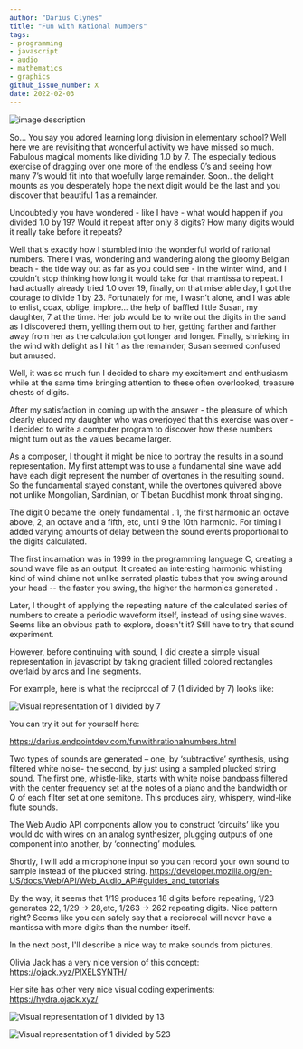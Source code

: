 ```yaml
---
author: "Darius Clynes"
title: "Fun with Rational Numbers"
tags:
- programming
- javascript
- audio
- mathematics
- graphics
github_issue_number: X
date: 2022-02-03
---
```


![image description](/blog/2022/02/fun-with-rational-numbers/?)

<!-- Photo by ? -->

So…  You say you adored learning long division in elementary school? Well here we are revisiting that wonderful activity we have missed so much. Fabulous magical moments like dividing 1.0 by 7. The especially tedious exercise of dragging over one more of the endless 0’s and seeing how many 7’s would fit into that woefully large remainder. Soon.. the delight mounts as you desperately hope the next digit would be the last and you discover that beautiful 1 as a remainder. 

Undoubtedly you have wondered - like I have -  what would happen if you divided 1.0 by 19? Would it repeat after only 8 digits? How many digits would it really take before it repeats? 

Well that's exactly how I stumbled into the wonderful world of rational numbers. There I was, wondering and wandering along the gloomy Belgian beach - the tide way out as far as you could see - in the winter wind, and I couldn’t stop thinking how long it would take for that mantissa to repeat. I had actually already tried 1.0 over 19, finally, on that miserable day,  I got the courage to divide 1 by 23. Fortunately for me, I wasn’t alone, and I was able to enlist, coax, oblige, implore…  the help of baffled little Susan, my daughter, 7 at the time.  Her job would be to write out the digits in the sand as I discovered them, yelling them out to her, getting farther and farther away from her as the calculation got longer and longer. Finally, shrieking in the wind with delight as I hit 1 as the remainder, Susan seemed confused but amused.

Well, it was so much fun I decided to share my excitement and enthusiasm while at the same time bringing attention to these often overlooked, treasure chests of digits.

After my satisfaction in coming up with the answer - the pleasure of which clearly eluded my daughter who was overjoyed that this exercise was over - I decided to write a computer program to discover how these numbers might turn out as the values became larger. 

As a composer, I thought it might be nice to portray the results in a sound representation. My first attempt was to use a fundamental sine wave add have each digit represent the number of overtones in the resulting sound. So the fundamental stayed constant, while the overtones quivered above not unlike Mongolian, Sardinian, or Tibetan Buddhist monk throat singing.

The digit 0 became the lonely fundamental . 1, the first harmonic an octave above, 2, an octave and a fifth, etc, until 9 the 10th harmonic. For timing I added varying amounts of delay between the sound events  proportional to the digits calculated. 

The first incarnation was in 1999 in the programming language C, creating a sound wave file as an output. It created an interesting harmonic whistling kind of wind chime not unlike serrated plastic tubes that you swing around your head -- the faster you swing, the higher the harmonics generated . 

Later, I thought of applying the repeating nature of the calculated series of numbers to create a periodic waveform itself, instead of using sine waves. Seems like an obvious path to explore, doesn't it? Still have to try that sound experiment. 

However, before continuing with sound, I did create a simple visual representation in javascript by taking gradient filled colored rectangles overlaid by arcs and line segments. 

For example, here is what the reciprocal of 7  (1 divided by 7) looks like:

![Visual representation of 1 divided by 7](/blog/2022/02/fun-with-rational-numbers/7.png)

You can try it out for yourself here: 

https://darius.endpointdev.com/funwithrationalnumbers.html

Two types of sounds are generated – one, by ‘subtractive’ synthesis, using  filtered white noise- the second, by just using a sampled plucked string sound. The first one, whistle-like, starts with white noise bandpass filtered with the center frequency set at the notes of a piano and the bandwidth or Q of each filter set at one semitone. This produces airy, whispery, wind-like flute sounds. 

The  Web Audio API components allow you to construct ‘circuits’ like you would do with wires on an analog synthesizer, plugging outputs of one component into another, by ‘connecting’ modules.

Shortly, I will add a microphone input so you can record your own sound to sample instead of the plucked string. 
 https://developer.mozilla.org/en-US/docs/Web/API/Web_Audio_API#guides_and_tutorials


By the way, it seems that 1/19 produces 18 digits before repeating, 1/23 generates 22, 1/29 -> 28,etc, 1/263 -> 262 repeating digits. Nice pattern right? Seems like you can safely say that a reciprocal will never have a mantissa with more digits than the number itself. 

In the next post, I'll describe a nice way to make sounds from pictures.

Olivia Jack has a very nice version of this concept:
https://ojack.xyz/PIXELSYNTH/

Her site has other very nice visual coding experiments:
https://hydra.ojack.xyz/



![Visual representation of 1 divided by 13](/blog/2022/02/fun-with-rational-numbers/13.png)

![Visual representation of 1 divided by 523](/blog/2022/02/fun-with-rational-numbers/523.png)

